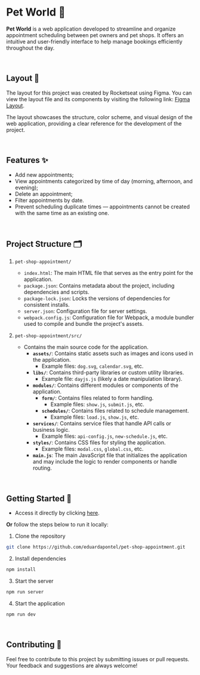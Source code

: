 # Pet World 🐾

**Pet World** is a web application developed to streamline and organize appointment scheduling between pet owners and pet shops. It offers an intuitive and user-friendly interface to help manage bookings efficiently throughout the day.

<br>

## Layout 🎨

The layout for this project was created by Rocketseat using Figma. You can view the layout file and its components by visiting the following link: [Figma Layout](https://www.figma.com/design/TlmAT1xl4ItL29bKjFcNto/Agendamento-de-petshop--Community-?node-id=0-1&p=f&m=dev).

The layout showcases the structure, color scheme, and visual design of the web application, providing a clear reference for the development of the project.

<br>

## Features ✨

- Add new appointments;
- View appointments categorized by time of day (morning, afternoon, and evening);
- Delete an appointment;
- Filter appointments by date.
- Prevent scheduling duplicate times — appointments cannot be created with the same time as an existing one.

<br>

## Project Structure 🗂️

1. `pet-shop-appointment/`
   - `index.html`: The main HTML file that serves as the entry point for the application.
   - `package.json`: Contains metadata about the project, including dependencies and scripts.
   - `package-lock.json`: Locks the versions of dependencies for consistent installs.
   - `server.json`: Configuration file for server settings.
   - `webpack.config.js`: Configuration file for Webpack, a module bundler used to compile and bundle the project's assets.

2. `pet-shop-appointment/src/`
   - Contains the main source code for the application.
     - **`assets/`**: Contains static assets such as images and icons used in the application.
       - Example files: `dog.svg`, `calendar.svg`, etc.
     - **`libs/`**: Contains third-party libraries or custom utility libraries.
       - Example file: `dayjs.js` (likely a date manipulation library).
     - **`modules/`**: Contains different modules or components of the application.
       - **`form/`**: Contains files related to form handling.
         - Example files: `show.js`, `submit.js`, etc.
       - **`schedules/`**: Contains files related to schedule management.
         - Example files: `load.js`, `show.js`, etc.
     - **`services/`**: Contains service files that handle API calls or business logic.
       - Example files: `api-config.js`, `new-schedule.js`, etc.
     - **`styles/`**: Contains CSS files for styling the application.
       - Example files: `modal.css`, `global.css`, etc.
     - **`main.js`**: The main JavaScript file that initializes the application and may include the logic to render components or handle routing.

<br>

## Getting Started 🚀

- Access it directly by clicking [here](https://eduardapontel.github.io/pet-shop-appointment/).

**Or** follow the steps below to run it locally:

1. Clone the repository

```bash
git clone https://github.com/eduardapontel/pet-shop-appointment.git
```

2. Install dependencies
```bash
npm install
```

3. Start the server
```bash
npm run server
```

4. Start the application
```bash
npm run dev
```

<br>

## Contributing 🤝

Feel free to contribute to this project by submitting issues or pull requests. Your feedback and suggestions are always welcome!
 
